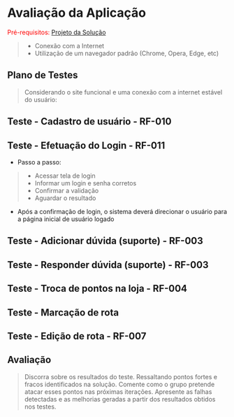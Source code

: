 # Avaliação da Aplicação

<span style="color:red">Pré-requisitos: <a href="6-Implementação.md"> Projeto da Solução</a></span>


> - Conexão com a Internet
> - Utilização de um navegador padrâo (Chrome, Opera, Edge, etc)

## Plano de Testes

> Considerando o site funcional e uma conexão com a internet estável do usuário:

## Teste - Cadastro de usuário - RF-010

## Teste - Efetuação do Login - RF-011
- Passo a passo:
> - Acessar tela de login
> - Informar um login e senha corretos
> - Confirmar a validação
> - Aguardar o resultado
- Após a confirmação de login, o sistema deverá direcionar o usuário para a página inicial 
de usuário logado


## Teste - Adicionar dúvida (suporte) - RF-003

## Teste - Responder dúvida (suporte) - RF-003

## Teste - Troca de pontos na loja - RF-004

## Teste - Marcação de rota 

## Teste - Edição de rota - RF-007



## Avaliação

> Discorra sobre os resultados do teste. Ressaltando pontos fortes e
> fracos identificados na solução. Comente como o grupo pretende atacar
> esses pontos nas próximas iterações. Apresente as falhas detectadas e
> as melhorias geradas a partir dos resultados obtidos nos testes.
